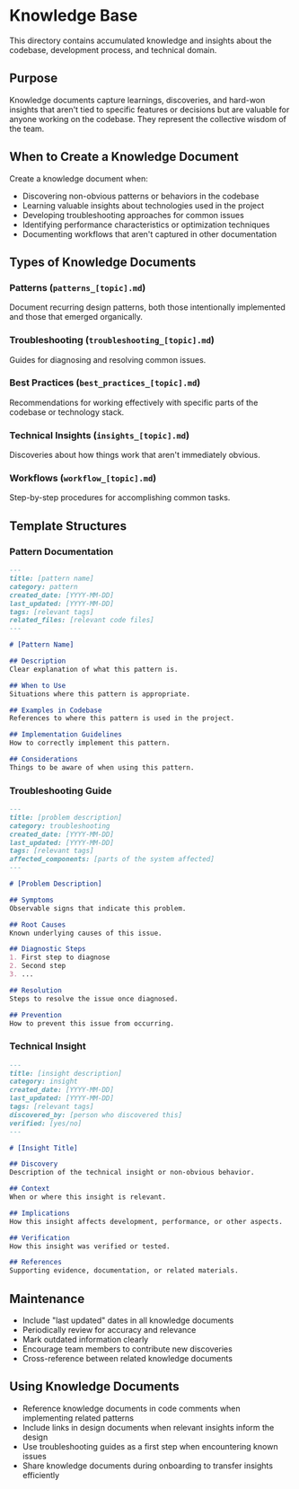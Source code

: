 # Knowledge Base

This directory contains accumulated knowledge and insights about the codebase, development process, and technical domain.

## Purpose

Knowledge documents capture learnings, discoveries, and hard-won insights that aren't tied to specific features or decisions but are valuable for anyone working on the codebase. They represent the collective wisdom of the team.

## When to Create a Knowledge Document

Create a knowledge document when:
- Discovering non-obvious patterns or behaviors in the codebase
- Learning valuable insights about technologies used in the project
- Developing troubleshooting approaches for common issues
- Identifying performance characteristics or optimization techniques
- Documenting workflows that aren't captured in other documentation

## Types of Knowledge Documents

### Patterns (`patterns_[topic].md`)
Document recurring design patterns, both those intentionally implemented and those that emerged organically.

### Troubleshooting (`troubleshooting_[topic].md`)
Guides for diagnosing and resolving common issues.

### Best Practices (`best_practices_[topic].md`)
Recommendations for working effectively with specific parts of the codebase or technology stack.

### Technical Insights (`insights_[topic].md`)
Discoveries about how things work that aren't immediately obvious.

### Workflows (`workflow_[topic].md`)
Step-by-step procedures for accomplishing common tasks.

## Template Structures

### Pattern Documentation

```markdown
---
title: [pattern name]
category: pattern
created_date: [YYYY-MM-DD]
last_updated: [YYYY-MM-DD]
tags: [relevant tags]
related_files: [relevant code files]
---

# [Pattern Name]

## Description
Clear explanation of what this pattern is.

## When to Use
Situations where this pattern is appropriate.

## Examples in Codebase
References to where this pattern is used in the project.

## Implementation Guidelines
How to correctly implement this pattern.

## Considerations
Things to be aware of when using this pattern.
```

### Troubleshooting Guide

```markdown
---
title: [problem description]
category: troubleshooting
created_date: [YYYY-MM-DD]
last_updated: [YYYY-MM-DD]
tags: [relevant tags]
affected_components: [parts of the system affected]
---

# [Problem Description]

## Symptoms
Observable signs that indicate this problem.

## Root Causes
Known underlying causes of this issue.

## Diagnostic Steps
1. First step to diagnose
2. Second step
3. ...

## Resolution
Steps to resolve the issue once diagnosed.

## Prevention
How to prevent this issue from occurring.
```

### Technical Insight

```markdown
---
title: [insight description]
category: insight
created_date: [YYYY-MM-DD]
last_updated: [YYYY-MM-DD]
tags: [relevant tags]
discovered_by: [person who discovered this]
verified: [yes/no]
---

# [Insight Title]

## Discovery
Description of the technical insight or non-obvious behavior.

## Context
When or where this insight is relevant.

## Implications
How this insight affects development, performance, or other aspects.

## Verification
How this insight was verified or tested.

## References
Supporting evidence, documentation, or related materials.
```

## Maintenance

- Include "last updated" dates in all knowledge documents
- Periodically review for accuracy and relevance
- Mark outdated information clearly
- Encourage team members to contribute new discoveries
- Cross-reference between related knowledge documents

## Using Knowledge Documents

- Reference knowledge documents in code comments when implementing related patterns
- Include links in design documents when relevant insights inform the design
- Use troubleshooting guides as a first step when encountering known issues
- Share knowledge documents during onboarding to transfer insights efficiently
